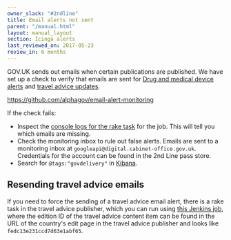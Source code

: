 ```yaml
---
owner_slack: "#2ndline"
title: Email alerts not sent
parent: "/manual.html"
layout: manual_layout
section: Icinga alerts
last_reviewed_on: 2017-05-23
review_in: 6 months
---
```


GOV.UK sends out emails when certain publications are published. We have
set up a check to verify that emails are sent for [Drug and medical device alerts](https://www.gov.uk/drug-device-alerts)
and [travel advice updates](https://www.gov.uk/foreign-travel-advice).

<https://github.com/alphagov/email-alert-monitoring>

If the check fails:

- Inspect the [console
logs for the rake task](https://deploy.publishing.service.gov.uk/job/email-alert-check)
for the job. This will tell you which emails are missing.
- Check the monitoring inbox to rule out false alerts. Emails are sent to a monitoring inbox at `googleapi@digital.cabinet-office.gov.uk`. Credentials for the account can be found in the 2nd Line pass store.
- Search for `@tags:"govdelivery"` in [Kibana][].

[Kibana]: https://kibana.publishing.service.gov.uk

## Resending travel advice emails

If you need to force the sending of a travel advice email alert, there
is a rake task in the travel advice publisher, which you can run using
[this Jenkins
job](https://deploy.staging.publishing.service.gov.uk/job/run-rake-task/parambuild/?TARGET_APPLICATION=travel-advice-publisher&MACHINE=backend-1.backend&RAKE_TASK=email_alerts:trigger%5BPUT_EDITION_ID_HERE%5D),
where the edition ID of the travel advice content item can be found in
the URL of the country's edit page in the travel advice publisher and
looks like `fedc13e231ccd7d63e1abf65`.
